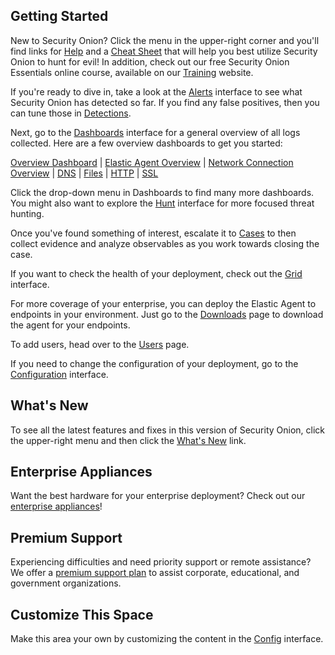 ## Getting Started

New to Security Onion? Click the menu in the upper-right corner and you'll find links for [Help](/docs/) and a [Cheat Sheet](/docs/cheatsheet.pdf) that will help you best utilize Security Onion to hunt for evil! In addition, check out our free Security Onion Essentials online course, available on our [Training](https://securityonionsolutions.com/training) website.

If you're ready to dive in, take a look at the [Alerts](/#/alerts) interface to see what Security Onion has detected so far. If you find any false positives, then you can tune those in [Detections](/#/detections).

Next, go to the [Dashboards](/#/dashboards) interface for a general overview of all logs collected. Here are a few overview dashboards to get you started:

[Overview Dashboard](/#/dashboards) | [Elastic Agent Overview](/#/dashboards?q=event.module%3Aendpoint%20%7C%20groupby%20event.dataset%20%7C%20groupby%20host.name%20%7C%20groupby%20-sankey%20host.name%20user.name%20%7C%20groupby%20user.name%20%7C%20groupby%20-sankey%20user.name%20process.name%20%7C%20groupby%20process.name) | [Network Connection Overview](/#/dashboards?q=tags%3Aconn%20%7C%20groupby%20source.ip%20%7C%20groupby%20destination.ip%20%7C%20groupby%20destination.port%20%7C%20groupby%20-sankey%20destination.port%20network.protocol%20%7C%20groupby%20network.protocol%20%7C%20groupby%20network.transport%20%7C%20groupby%20connection.history%20%7C%20groupby%20connection.state%20%7C%20groupby%20connection.state_description%20%7C%20groupby%20source.geo.country_name%20%7C%20groupby%20destination.geo.country_name%20%7C%20groupby%20client.ip_bytes%20%7C%20groupby%20server.ip_bytes%20%7C%20groupby%20client.oui) | [DNS](/#/dashboards?q=tags%3Adns%20%7C%20groupby%20dns.query.name%20%7C%20groupby%20source.ip%20%7C%20groupby%20-sankey%20source.ip%20destination.ip%20%7C%20groupby%20destination.ip%20%7C%20groupby%20destination.port%20%7C%20groupby%20dns.highest_registered_domain%20%7C%20groupby%20dns.parent_domain%20%7C%20groupby%20dns.query.type_name%20%7C%20groupby%20dns.response.code_name%20%7C%20groupby%20dns.answers.name%20%7C%20groupby%20destination_geo.organization_name) | [Files](/#/dashboards?q=tags%3Afile%20%7C%20groupby%20file.mime_type%20%7C%20groupby%20-sankey%20file.mime_type%20file.source%20%7C%20groupby%20file.source%20%7C%20groupby%20file.bytes.total%20%7C%20groupby%20source.ip%20%7C%20groupby%20destination.ip%20%7C%20groupby%20destination_geo.organization_name) | [HTTP](/#/dashboards?q=tags%3Ahttp%20%7C%20groupby%20http.method%20%7C%20groupby%20-sankey%20http.method%20http.virtual_host%20%7C%20groupby%20http.virtual_host%20%7C%20groupby%20http.uri%20%7C%20groupby%20http.useragent%20%7C%20groupby%20http.status_code%20%7C%20groupby%20http.status_message%20%7C%20groupby%20file.resp_mime_types%20%7C%20groupby%20source.ip%20%7C%20groupby%20destination.ip%20%7C%20groupby%20destination.port%20%7C%20groupby%20destination_geo.organization_name) | [SSL](/#/dashboards?q=tags%3Assl%20%7C%20groupby%20ssl.version%20%7C%20groupby%20-sankey%20ssl.version%20ssl.server_name%20%7C%20groupby%20ssl.server_name%20%7C%20groupby%20source.ip%20%7C%20groupby%20destination.ip%20%7C%20groupby%20destination.port%20%7C%20groupby%20destination_geo.organization_name)

Click the drop-down menu in Dashboards to find many more dashboards. You might also want to explore the [Hunt](/#/hunt) interface for more focused threat hunting. 

Once you've found something of interest, escalate it to [Cases](/#/cases) to then collect evidence and analyze observables as you work towards closing the case.

If you want to check the health of your deployment, check out the [Grid](/#/grid) interface.

For more coverage of your enterprise, you can deploy the Elastic Agent to endpoints in your environment. Just go to the [Downloads](/#/downloads) page to download the agent for your endpoints.

To add users, head over to the [Users](/#/users) page.

If you need to change the configuration of your deployment, go to the [Configuration](/#/config) interface.

## What's New 

To see all the latest features and fixes in this version of Security Onion, click the upper-right menu and then click the [What's New](/docs/release-notes.html) link.

## Enterprise Appliances

Want the best hardware for your enterprise deployment? Check out our [enterprise appliances](https://securityonionsolutions.com/hardware/)!

## Premium Support

Experiencing difficulties and need priority support or remote assistance? We offer a [premium support plan](https://securityonionsolutions.com/support/) to assist corporate, educational, and government organizations.

## Customize This Space

Make this area your own by customizing the content in the [Config](/#/config?s=soc.files.soc.motd__md) interface.
